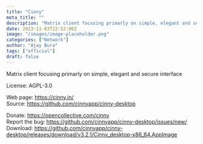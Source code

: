 ```yaml
---
title: "Cinny"
meta_title: ""
description: "Matrix client focusing primarly on simple, elegant and secure interface"
date: 2023-11-03T22:52:00Z
image: "/images/image-placeholder.png"
categories: ["Network"]
author: "Ajay Bura"
tags: ["official"]
draft: false
---
```


Matrix client focusing primarly on simple, elegant and secure interface

License: AGPL-3.0

Web page: https://cinny.in/  
Source: https://github.com/cinnyapp/cinny-desktop

Donate: https://opencollective.com/cinny  
Report the bug: https://github.com/cinnyapp/cinny-desktop/issues/new/  
Download: https://github.com/cinnyapp/cinny-desktop/releases/download/v3.2.1/Cinny_desktop-x86_64.AppImage
